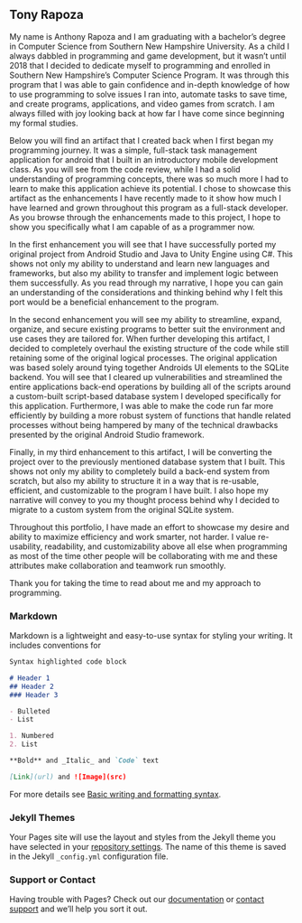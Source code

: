 ## Tony Rapoza

My name is Anthony Rapoza and I am graduating with a bachelor’s degree in Computer Science from Southern New Hampshire University. As a child I always dabbled in programming and game development, but it wasn’t until 2018 that I decided to dedicate myself to programming and enrolled in Southern New Hampshire’s Computer Science Program. It was through this program that I was able to gain confidence and in-depth knowledge of how to use programming to solve issues I ran into, automate tasks to save time, and create programs, applications, and video games from scratch. I am always filled with joy looking back at how far I have come since beginning my formal studies.

Below you will find an artifact that I created back when I first began my programming journey. It was a simple, full-stack task management application for android that I built in an introductory mobile development class. As you will see from the code review, while I had a solid understanding of programming concepts, there was so much more I had to learn to make this application achieve its potential. I chose to showcase this artifact as the enhancements I have recently made to it show how much I have learned and grown throughout this program as a full-stack developer. As you browse through the enhancements made to this project, I hope to show you specifically what I am capable of as a programmer now.

In the first enhancement you will see that I have successfully ported my original project from Android Studio and Java to Unity Engine using C#. This shows not only my ability to understand and learn new languages and frameworks, but also my ability to transfer and implement logic between them successfully. As you read through my narrative, I hope you can gain an understanding of the considerations and thinking behind why I felt this port would be a beneficial enhancement to the program.

In the second enhancement you will see my ability to streamline, expand, organize, and secure existing programs to better suit the environment and use cases they are tailored for. When further developing this artifact, I decided to completely overhaul the existing structure of the code while still retaining some of the original logical processes. The original application was based solely around tying together Androids UI elements to the SQLite backend. You will see that I cleared up vulnerabilities and streamlined the entire applications back-end operations by building all of the scripts around a custom-built script-based database system I developed specifically for this application. Furthermore, I was able to make the code run far more efficiently by building a more robust system of functions that handle related processes without being hampered by many of the technical drawbacks presented by the original Android Studio framework.

Finally, in my third enhancement to this artifact, I will be converting the project over to the previously mentioned database system that I built. This shows not only my ability to completely build a back-end system from scratch, but also my ability to structure it in a way that is re-usable, efficient, and customizable to the program I have built. I also hope my narrative will convey to you my thought process behind why I decided to migrate to a custom system from the original SQLite system.

Throughout this portfolio, I have made an effort to showcase my desire and ability to maximize efficiency and work smarter, not harder. I value re-usability, readability, and customizability above all else when programming as most of the time other people will be collaborating with me and these attributes make collaboration and teamwork run smoothly.

Thank you for taking the time to read about me and my approach to programming.


### Markdown

Markdown is a lightweight and easy-to-use syntax for styling your writing. It includes conventions for

```markdown
Syntax highlighted code block

# Header 1
## Header 2
### Header 3

- Bulleted
- List

1. Numbered
2. List

**Bold** and _Italic_ and `Code` text

[Link](url) and ![Image](src)
```

For more details see [Basic writing and formatting syntax](https://docs.github.com/en/github/writing-on-github/getting-started-with-writing-and-formatting-on-github/basic-writing-and-formatting-syntax).

### Jekyll Themes

Your Pages site will use the layout and styles from the Jekyll theme you have selected in your [repository settings](https://github.com/TonyRapoza/TonyRapoza.github.io/settings/pages). The name of this theme is saved in the Jekyll `_config.yml` configuration file.

### Support or Contact

Having trouble with Pages? Check out our [documentation](https://docs.github.com/categories/github-pages-basics/) or [contact support](https://support.github.com/contact) and we’ll help you sort it out.
